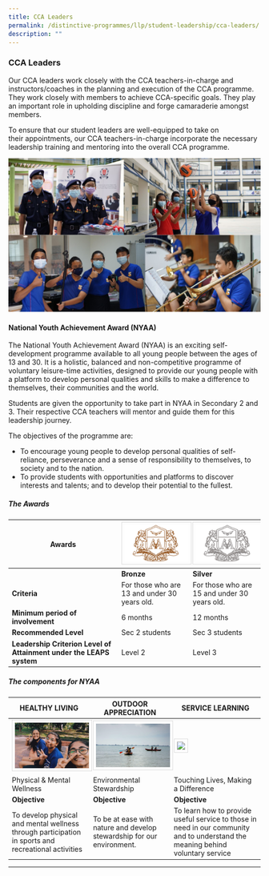```yaml
---
title: CCA Leaders
permalink: /distinctive-programmes/llp/student-leadership/cca-leaders/
description: ""
---
```

### CCA Leaders

Our CCA leaders work closely with the CCA teachers-in-charge and instructors/coaches in the planning and execution of the CCA programme. They work closely with members to achieve CCA-specific goals. They play an important role in upholding discipline and forge camaraderie amongst members.

To ensure that our student leaders are well-equipped to take on their appointments, our CCA teachers-in-charge incorporate the necessary leadership training and mentoring into the overall CCA programme.

![](/images/ccaldrs.jpg)

#### National Youth Achievement Award (NYAA)

The National Youth Achievement Award (NYAA) is an exciting self-development programme available to all young people between the ages of 13 and 30. It is a holistic, balanced and non-competitive programme of voluntary leisure-time activities, designed to provide our young people with a platform to develop personal qualities and skills to make a difference to themselves, their communities and the world.

Students are given the opportunity to take part in NYAA in Secondary 2 and 3. Their respective CCA teachers will mentor and guide them for this leadership journey.

The objectives of the programme are: 
* To encourage young people to develop personal qualities of self-reliance, perseverance and a sense of responsibility to themselves, to society and to the nation.
* To provide students with opportunities and platforms to discover interests and talents; and to develop their potential to the fullest.

##### The Awards


| Awards | <img src="/images/Student%20Leadership/nyaa_bronze.png" style="width:200px; border:0.5px solid Gainsboro; padding: 5px; Align: Left">| <img src="/images/Student%20Leadership/nyaa_silver.png" style="width:200px; border:0.5px solid Gainsboro; padding: 5px; Align: Left">|
| -------- | -------- | -------- |
||<b>Bronze|<b>Silver|
|<b>Criteria|For those who are 13 and under 30 years old.|For those who are 15 and under 30 years old.|
|<b>Minimum period of involvement|6 months|12 months|
|<b>Recommended Level|Sec 2 students|Sec 3 students|
|<b>Leadership Criterion Level of Attainment under the LEAPS system|Level 2|Level 3|

##### The components for NYAA
	
|HEALTHY LIVING|OUTDOOR APPRECIATION|SERVICE LEARNING|
| -------- | -------- | -------- |
|<img src="/images/Student%20Leadership/nyaa_hl.png" style="width:250px; border:0.5px solid Gainsboro; padding: 5px; Align: Left">|<img src="/images/Student%20Leadership/nyaa_oa.png" style="width:250px; border:0.5px solid Gainsboro; padding: 5px; Align: Left">|<img src="/images/Student%20Leadership/nyaa_sl.png" style="width:250px; border:0.5px solid Gainsboro; padding: 5px; Align: Left">|
|Physical & Mental Wellness|Environmental Stewardship|Touching Lives, Making a Difference|
|<b>Objective|<b>Objective|<b>Objective|
|To develop physical and mental wellness through participation in sports and recreational activities|To be at ease with nature and develop stewardship for our environment.|To learn how to provide useful service to those in need in our community and to understand the meaning behind voluntary service|

<hr>
